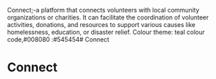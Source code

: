 Connect;-a platform that connects volunteers with local community organizations or charities. It can facilitate the coordination of volunteer activities, donations, and resources to support various causes like homelessness, education, or disaster relief.
Colour theme: teal colour code,#008080
            :#545454# Connect
# Connect
